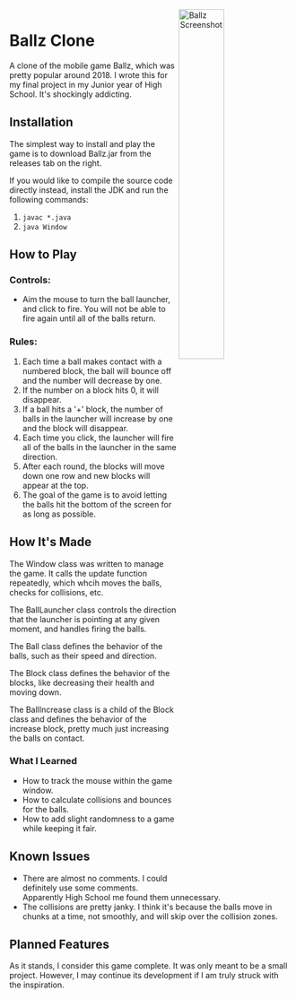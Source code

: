 <img align="right" src="https://user-images.githubusercontent.com/90221641/154890438-7f02af72-7171-4200-938c-76fad7d1e27c.png" alt="Ballz Screenshot" width= "40%"/>

# Ballz Clone
A clone of the mobile game Ballz, which was pretty popular around 2018. I wrote this for my final project in my Junior year of High School. It's shockingly addicting.

## Installation
The simplest way to install and play the game is to download Ballz.jar from the releases tab on the right.

If you would like to compile the source code directly instead, install the JDK and run the following commands:
1. `javac *.java`
2. `java Window`

## How to Play
### Controls:
* Aim the mouse to turn the ball launcher, and click to fire. You will not be able to fire again until all of the balls return.

### Rules:
1. Each time a ball makes contact with a numbered block, the ball will bounce off and the number will decrease by one.
2. If the number on a block hits 0, it will disappear.
3. If a ball hits a '+' block, the number of balls in the launcher will increase by one and the block will disappear.
4. Each time you click, the launcher will fire all of the balls in the launcher in the same direction.
5. After each round, the blocks will move down one row and new blocks will appear at the top.
6. The goal of the game is to avoid letting the balls hit the bottom of the screen for as long as possible.

## How It's Made
The Window class was written to manage the game. It calls the update function repeatedly, which whcih moves the balls, checks for collisions, etc.

The BallLauncher class controls the direction that the launcher is pointing at any given moment, and handles firing the balls.

The Ball class defines the behavior of the balls, such as their speed and direction.

The Block class defines the behavior of the blocks, like decreasing their health and moving down.

The BallIncrease class is a child of the Block class and defines the behavior of the increase block, pretty much just increasing the balls on contact.

### What I Learned
* How to track the mouse within the game window.
* How to calculate collisions and bounces for the balls.
* How to add slight randomness to a game while keeping it fair.

## Known Issues
* There are almost no comments. I could definitely use some comments. Apparently High School me found them unnecessary.
* The collisions are pretty janky. I think it's because the balls move in chunks at a time, not smoothly, and will skip over the collision zones.

## Planned Features
As it stands, I consider this game complete. It was only meant to be a small project. However, I may continue its development if I am truly struck with the inspiration.
